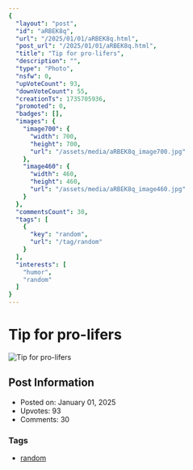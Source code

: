 ```yaml
---
{
  "layout": "post",
  "id": "aRBEK8q",
  "url": "/2025/01/01/aRBEK8q.html",
  "post_url": "/2025/01/01/aRBEK8q.html",
  "title": "Tip for pro-lifers",
  "description": "",
  "type": "Photo",
  "nsfw": 0,
  "upVoteCount": 93,
  "downVoteCount": 55,
  "creationTs": 1735705936,
  "promoted": 0,
  "badges": [],
  "images": {
    "image700": {
      "width": 700,
      "height": 700,
      "url": "/assets/media/aRBEK8q_image700.jpg"
    },
    "image460": {
      "width": 460,
      "height": 460,
      "url": "/assets/media/aRBEK8q_image460.jpg"
    }
  },
  "commentsCount": 30,
  "tags": [
    {
      "key": "random",
      "url": "/tag/random"
    }
  ],
  "interests": [
    "humor",
    "random"
  ]
}
---
```


# Tip for pro-lifers

![Tip for pro-lifers](/assets/media/aRBEK8q_image700.jpg)

## Post Information

- Posted on: January 01, 2025
- Upvotes: 93
- Comments: 30

### Tags

- [random](/tag/random)
